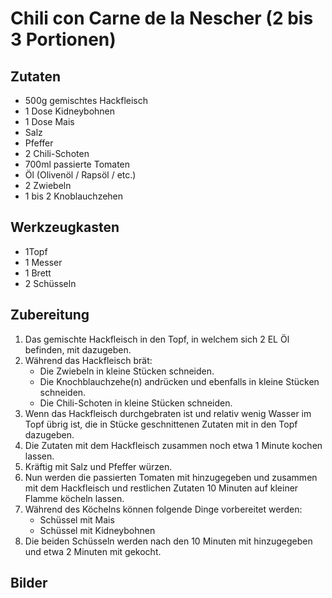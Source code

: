 # Chili con Carne de la Nescher (2 bis 3 Portionen)

## Zutaten
* 500g gemischtes Hackfleisch
* 1 Dose Kidneybohnen
* 1 Dose Mais
* Salz
* Pfeffer
* 2 Chili-Schoten
* 700ml passierte Tomaten
* Öl (Olivenöl / Rapsöl / etc.)
* 2 Zwiebeln
* 1 bis 2 Knoblauchzehen

## Werkzeugkasten
* 1Topf
* 1 Messer
* 1 Brett
* 2 Schüsseln

## Zubereitung
1. Das gemischte Hackfleisch in den Topf, in welchem sich 2 EL Öl befinden, mit dazugeben.
2. Während das Hackfleisch brät:
    * Die Zwiebeln in kleine Stücken schneiden.
    * Die Knochblauchzehe(n) andrücken und ebenfalls in kleine Stücken schneiden.
    * Die Chili-Schoten in kleine Stücken schneiden.
3. Wenn das Hackfleisch durchgebraten ist und relativ wenig Wasser im Topf übrig ist, die in Stücke geschnittenen Zutaten mit in den Topf dazugeben.
4. Die Zutaten mit dem Hackfleisch zusammen noch etwa 1 Minute kochen lassen.
5. Kräftig mit Salz und Pfeffer würzen.
6. Nun werden die passierten Tomaten mit hinzugegeben und zusammen mit dem Hackfleisch und restlichen Zutaten 10 Minuten auf kleiner Flamme köcheln lassen.
7. Während des Köchelns können folgende Dinge vorbereitet werden:
    * Schüssel mit Mais
    * Schüssel mit Kidneybohnen
8. Die beiden Schüsseln werden nach den 10 Minuten mit hinzugegeben und etwa 2 Minuten mit gekocht. 

## Bilder
